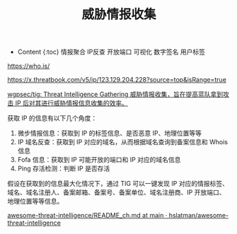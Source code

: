 ﻿---
layout:		post
category:	"sec"
title:		"威胁情报收集"

tags:		[]
---
- Content
{:toc}
情报聚合 IP反查 开放端口 可视化 数字签名 用户标签



https://who.is/



https://x.threatbook.com/v5/ip/123.129.204.228?source=top&isRange=true



[wgpsec/tig: Threat Intelligence Gathering 威胁情报收集，旨在提高蓝队拿到攻击 IP 后对其进行威胁情报信息收集的效率。](https://github.com/wgpsec/tig)



获取 IP 的信息有以下几个角度：

1. 微步情报信息：获取到 IP 的标签信息、是否恶意 IP、地理位置等等
2. IP 域名反查：获取到 IP 对应的域名，从而根据域名查询到备案信息和 Whois 信息
3. Fofa 信息：获取到 IP 可能开放的端口和 IP 对应的域名信息
4. Ping 存活检测：判断 IP 是否存活

假设在获取到的信息最大化情况下，通过 TIG 可以一键发现 IP 对应的情报标签、域名、域名注册人、备案邮箱、备案号、备案单位、域名注册商、IP 开放端口、地理位置等等信息。



[awesome-threat-intelligence/README_ch.md at main · hslatman/awesome-threat-intelligence](https://github.com/hslatman/awesome-threat-intelligence/blob/main/README_ch.md)

